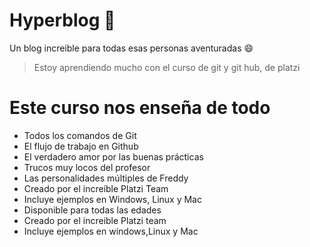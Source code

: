 # Hyperblog 🦅
Un blog increible para todas esas personas aventuradas  😄

>Estoy aprendiendo mucho con el curso de git y git hub, de platzi
>

# Este curso nos enseña de todo
* Todos los comandos de Git
* El flujo de trabajo en Github
* El verdadero amor por las buenas prácticas
* Trucos muy locos del profesor
* Las personalidades múltiples de Freddy
* Creado por el increíble Platzi Team
* Incluye ejemplos en Windows, Linux y Mac
* Disponible para todas las edades
* Creado por el increible Platzi team
* Incluye ejemplos en windows,Linux y Mac